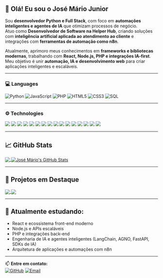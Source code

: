 ## 👋 Olá! Eu sou o José Mário Junior  

Sou **desenvolvedor Python e Full Stack**, com foco em **automações inteligentes e agentes de IA** que otimizam processos de negócio.  
Atuo como **Desenvolvedor de Software na Helper Hub**, criando soluções com **inteligência artificial aplicada ao atendimento ao cliente** e integrações com **ferramentas de automação como n8n**.  

Atualmente, aprimoro meus conhecimentos em **frameworks e bibliotecas modernas**, trabalhando com **React, Node.js, PHP e integrações IA-first**.  
Meu objetivo é unir **automação, IA e desenvolvimento web** para criar aplicações inteligentes e escaláveis.  

---

### 💻 Languages

![Python](https://img.shields.io/badge/-Python-000?&logo=Python)
![JavaScript](https://img.shields.io/badge/-JavaScript-000?&logo=JavaScript)
![PHP](https://img.shields.io/badge/-PHP-000?&logo=PHP)
![HTML5](https://img.shields.io/badge/-HTML5-000?&logo=HTML5)
![CSS3](https://img.shields.io/badge/-CSS3-000?&logo=CSS3)
![SQL](https://img.shields.io/badge/-SQL-000?&logo=MySQL)

---

### ⚙️ Technologies

![](https://img.shields.io/badge/OS-Linux-informational?style=flat&logo=linux&logoColor=white&color=2bbc8a)
![](https://img.shields.io/badge/OS-Windows-informational?style=flat&logo=windows&logoColor=white&color=2bbc8a)
![](https://img.shields.io/badge/OS-WSL-informational?style=flat&logo=ubuntu&logoColor=white&color=2bbc8a)
![](https://img.shields.io/badge/Editor-VS_Code-informational?style=flat&logo=visualstudiocode&logoColor=white&color=2bbc8a)
![](https://img.shields.io/badge/Framework-React-informational?style=flat&logo=react&logoColor=white&color=2bbc8a)
![](https://img.shields.io/badge/Framework-FastAPI-informational?style=flat&logo=fastapi&logoColor=white&color=2bbc8a)
![](https://img.shields.io/badge/Framework-LangChain-informational?style=flat&logo=chainlink&logoColor=white&color=2bbc8a)
![](https://img.shields.io/badge/Framework-AGNO-informational?style=flat&logo=openai&logoColor=white&color=2bbc8a)
![](https://img.shields.io/badge/Framework-Google_Generative_AI-informational?style=flat&logo=google&logoColor=white&color=2bbc8a)
![](https://img.shields.io/badge/Automation-n8n-informational?style=flat&logo=n8n&logoColor=white&color=2bbc8a)
![](https://img.shields.io/badge/Backend-Node.js-informational?style=flat&logo=node.js&logoColor=white&color=2bbc8a)
![](https://img.shields.io/badge/Database-PostgreSQL-informational?style=flat&logo=postgresql&logoColor=white&color=2bbc8a)
![](https://img.shields.io/badge/Database-MySQL-informational?style=flat&logo=mysql&logoColor=white&color=2bbc8a)
![](https://img.shields.io/badge/Tools-Docker-informational?style=flat&logo=docker&logoColor=white&color=2bbc8a)
![](https://img.shields.io/badge/Version_Control-Git-informational?style=flat&logo=git&logoColor=white&color=2bbc8a)
![](https://img.shields.io/badge/Cloud-Digital_Ocean-informational?style=flat&logo=digitalocean&logoColor=white&color=2bbc8a)

---

## 📈 GitHub Stats

<a href="https://github.com/JoseMarioJunior2000">
  <img align="center" src="https://github-readme-stats.vercel.app/api/top-langs/?username=JoseMarioJunior2000&hide=java,tex&title_color=ffffff&text_color=c9cacc&icon_color=2bbc8a&bg_color=1d1f21&langs_count=4" />
</a>
<a href="https://github.com/JoseMarioJunior2000">
  <img align="center" src="https://github-readme-stats.vercel.app/api?username=JoseMarioJunior2000&show_icons=true&line_height=27&count_private=true&title_color=ffffff&text_color=c9cacc&icon_color=2bbc8a&bg_color=1d1f21" alt="José Mário's GitHub Stats" />
</a>

---

## 🌟 Projetos em Destaque

<a href="https://github.com/JoseMarioJunior2000/Agent-Agno-LangFuse">
  <img align="center" src="https://github-readme-stats.vercel.app/api/pin/?username=JoseMarioJunior2000&repo=Agent-Agno-LangFuse&title_color=ffffff&text_color=c9cacc&icon_color=2bbc8a&bg_color=1d1f21" />
</a>

<a href="https://github.com/JoseMarioJunior2000/App_Streamlit">
  <img align="center" src="https://github-readme-stats.vercel.app/api/pin/?username=JoseMarioJunior2000&repo=App_Streamlit&title_color=ffffff&text_color=c9cacc&icon_color=2bbc8a&bg_color=1d1f21" />
</a>

---

## 🌱 Atualmente estudando:
- React e ecossistema front-end moderno  
- Node.js e APIs escaláveis  
- PHP e integrações back-end  
- Engenharia de IA e agentes inteligentes (LangChain, AGNO, FastAPI, SDKs de IA)  
- Arquitetura de aplicações e automações com n8n  

---

📫 **Entre em contato:**  
[![GitHub](https://img.shields.io/badge/GitHub-100000?style=for-the-badge&logo=github&logoColor=white)](https://github.com/JoseMarioJunior2000)
[![Email](https://img.shields.io/badge/Email-jmsjunior2000%40hotmail.com-informational?style=for-the-badge&logo=microsoft-outlook&logoColor=white&color=0078D4)](mailto:jmsjunior2000@hotmail.com)

